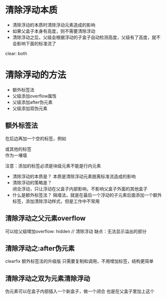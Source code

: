 # 清除浮动本质
  - 清除浮动的本质时清除浮动元素造成的影响
  - 如果父盒子本身有高度，则不需要清除浮动
  - 清除浮动之后，父级会根据浮动的子盒子自动检测高度，父级有了高度，就不会影响下面的标准流了

  clear: both  

# 清除浮动的方法
- 额外标签法
- 父级添加overflow属性
- 父级添加after伪元素
- 父级添加双伪元素

## 额外标签法
在后边再加一个空的标签，例如<div style="clear both"></div>或其他的标签<br/>作为一堵墙

注意：添加的标签必须是块级元素不能是行内元素

- 清除浮动的本质是？ 
    本质是清除浮动元素脱离标准流造成的影响
- 清除浮动的策略是？    
    闭合浮动，只让浮动在父盒子内部影响，不影响父盒子外面的其他盒子
- 什么是额外标签法？
    隔墙法，就是在最后一个浮动的子元素后面添加一个额外标签，添加清除浮动样式，但是工作中不常用

## 清除浮动之父元素overflow
  可以给父级增加overflow: hidden // 清除浮动
  缺点：无法显示溢出的部分

## 清除浮动之:after伪元素
  clearfix
  额外标签法的升级版 只需要复制和调用，不用增加标签，结构更简单
  <!-- 百度也用噢 -->

## 清除浮动之双为元素清除浮动
  伪元素可以在盒子内部插入一个新盒子，做一个闭合
  也是在父盒子里加上这个